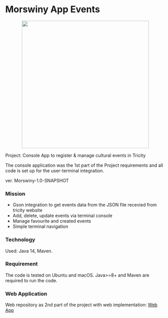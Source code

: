# Morswiny App Events

<p align="center">
  <img src="https://user-images.githubusercontent.com/64745872/99919811-f4d88a00-2d1f-11eb-931d-2cc5611d4914.png" width="400" height="400"  />
  </p>


Project: Console App to register & manage cultural events in Tricity

The console application was the 1st part of the Project requirements and all code is set up for the user-terminal integration.

ver. Morswiny-1.0-SNAPSHOT

### Mission

- Gson integration to get events data from the JSON file recevied from tricity website
- Add, delete, update events via terminal console
- Manage favourite and created events
- Simple terminal navigation

### Technology

Used: Java 14, Maven.

### Requirement

The code is tested on Ubuntu and macOS. Java>=8+ and Maven are required to run the code.

### Web Application
Web repository as 2nd part of the project with web implementation: [Web App](https://github.com/infoshareacademy/jjdzr1-morswiny-rest)


